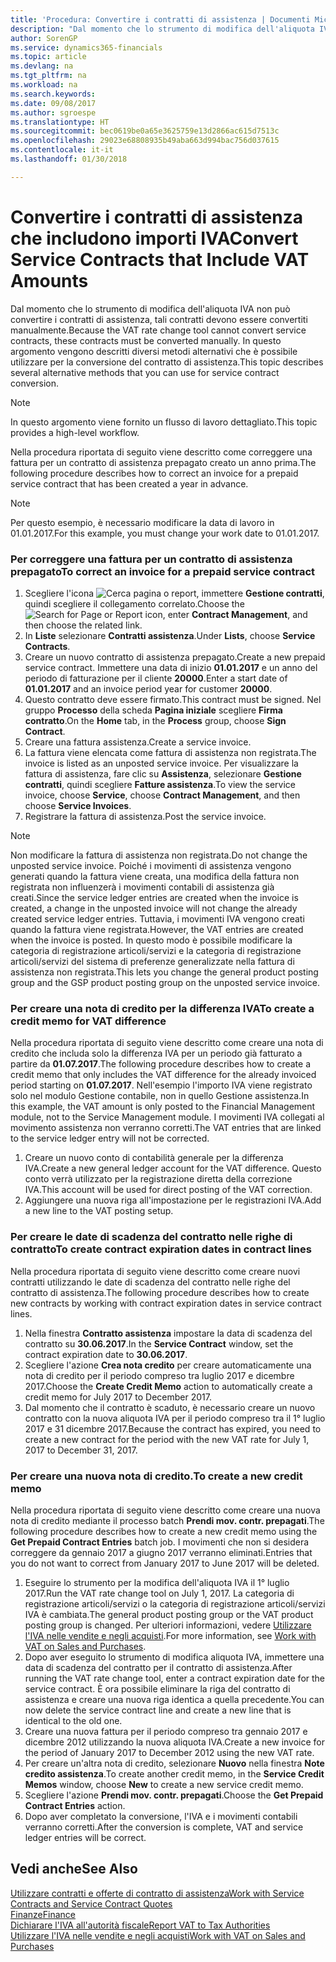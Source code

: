 ```yaml
---
title: 'Procedura: Convertire i contratti di assistenza | Documenti Microsoft'
description: "Dal momento che lo strumento di modifica dell'aliquota IVA non può convertire i contratti di assistenza, tali contratti devono essere convertiti manualmente. In questo argomento vengono descritti diversi metodi alternativi che è possibile utilizzare per la conversione del contratto di assistenza."
author: SorenGP
ms.service: dynamics365-financials
ms.topic: article
ms.devlang: na
ms.tgt_pltfrm: na
ms.workload: na
ms.search.keywords: 
ms.date: 09/08/2017
ms.author: sgroespe
ms.translationtype: HT
ms.sourcegitcommit: bec0619be0a65e3625759e13d2866ac615d7513c
ms.openlocfilehash: 29023e68808935b49aba663d994bac756d037615
ms.contentlocale: it-it
ms.lasthandoff: 01/30/2018

---
```

# <a name="convert-service-contracts-that-include-vat-amounts"></a><span data-ttu-id="a2028-104">Convertire i contratti di assistenza che includono importi IVA</span><span class="sxs-lookup"><span data-stu-id="a2028-104">Convert Service Contracts that Include VAT Amounts</span></span>
<span data-ttu-id="a2028-105">Dal momento che lo strumento di modifica dell'aliquota IVA non può convertire i contratti di assistenza, tali contratti devono essere convertiti manualmente.</span><span class="sxs-lookup"><span data-stu-id="a2028-105">Because the VAT rate change tool cannot convert service contracts, these contracts must be converted manually.</span></span> <span data-ttu-id="a2028-106">In questo argomento vengono descritti diversi metodi alternativi che è possibile utilizzare per la conversione del contratto di assistenza.</span><span class="sxs-lookup"><span data-stu-id="a2028-106">This topic describes several alternative methods that you can use for service contract conversion.</span></span>  

> [!NOTE]  
>  <span data-ttu-id="a2028-107">In questo argomento viene fornito un flusso di lavoro dettagliato.</span><span class="sxs-lookup"><span data-stu-id="a2028-107">This topic provides a high-level workflow.</span></span>  

 <span data-ttu-id="a2028-108">Nella procedura riportata di seguito viene descritto come correggere una fattura per un contratto di assistenza prepagato creato un anno prima.</span><span class="sxs-lookup"><span data-stu-id="a2028-108">The following procedure describes how to correct an invoice for a prepaid service contract that has been created a year in advance.</span></span>  

> [!NOTE]  
>  <span data-ttu-id="a2028-109">Per questo esempio, è necessario modificare la data di lavoro in 01.01.2017.</span><span class="sxs-lookup"><span data-stu-id="a2028-109">For this example, you must change your work date to 01.01.2017.</span></span>  

### <a name="to-correct-an-invoice-for-a-prepaid-service-contract"></a><span data-ttu-id="a2028-110">Per correggere una fattura per un contratto di assistenza prepagato</span><span class="sxs-lookup"><span data-stu-id="a2028-110">To correct an invoice for a prepaid service contract</span></span>  
1. <span data-ttu-id="a2028-111">Scegliere l'icona ![Cerca pagina o report](media/ui-search/search_small.png "icona Cerca pagina o report"), immettere **Gestione contratti**, quindi scegliere il collegamento correlato.</span><span class="sxs-lookup"><span data-stu-id="a2028-111">Choose the ![Search for Page or Report](media/ui-search/search_small.png "Search for Page or Report icon") icon, enter **Contract Management**, and then choose the related link.</span></span>  
2. <span data-ttu-id="a2028-112">In **Liste** selezionare **Contratti assistenza**.</span><span class="sxs-lookup"><span data-stu-id="a2028-112">Under **Lists**, choose **Service Contracts**.</span></span>  
3. <span data-ttu-id="a2028-113">Creare un nuovo contratto di assistenza prepagato.</span><span class="sxs-lookup"><span data-stu-id="a2028-113">Create a new prepaid service contract.</span></span> <span data-ttu-id="a2028-114">Immettere una data di inizio **01.01.2017** e un anno del periodo di fatturazione per il cliente **20000**.</span><span class="sxs-lookup"><span data-stu-id="a2028-114">Enter a start date of **01.01.2017** and an invoice period year for customer **20000**.</span></span>  
4. <span data-ttu-id="a2028-115">Questo contratto deve essere firmato.</span><span class="sxs-lookup"><span data-stu-id="a2028-115">This contract must be signed.</span></span> <span data-ttu-id="a2028-116">Nel gruppo **Processo** della scheda **Pagina iniziale** scegliere **Firma contratto**.</span><span class="sxs-lookup"><span data-stu-id="a2028-116">On the **Home** tab, in the **Process** group, choose **Sign Contract**.</span></span>  
5. <span data-ttu-id="a2028-117">Creare una fattura assistenza.</span><span class="sxs-lookup"><span data-stu-id="a2028-117">Create a service invoice.</span></span>
6. <span data-ttu-id="a2028-118">La fattura viene elencata come fattura di assistenza non registrata.</span><span class="sxs-lookup"><span data-stu-id="a2028-118">The invoice is listed as an unposted service invoice.</span></span> <span data-ttu-id="a2028-119">Per visualizzare la fattura di assistenza, fare clic su **Assistenza**, selezionare **Gestione contratti**, quindi scegliere **Fatture assistenza**.</span><span class="sxs-lookup"><span data-stu-id="a2028-119">To view the service invoice, choose **Service**, choose **Contract Management**, and then choose **Service Invoices**.</span></span>  
7. <span data-ttu-id="a2028-120">Registrare la fattura di assistenza.</span><span class="sxs-lookup"><span data-stu-id="a2028-120">Post the service invoice.</span></span>  

> [!NOTE]  
>  <span data-ttu-id="a2028-121">Non modificare la fattura di assistenza non registrata.</span><span class="sxs-lookup"><span data-stu-id="a2028-121">Do not change the unposted service invoice.</span></span> <span data-ttu-id="a2028-122">Poiché i movimenti di assistenza vengono generati quando la fattura viene creata, una modifica della fattura non registrata non influenzerà i movimenti contabili di assistenza già creati.</span><span class="sxs-lookup"><span data-stu-id="a2028-122">Since the service ledger entries are created when the invoice is created, a change in the unposted invoice will not change the already created service ledger entries.</span></span> <span data-ttu-id="a2028-123">Tuttavia, i movimenti IVA vengono creati quando la fattura viene registrata.</span><span class="sxs-lookup"><span data-stu-id="a2028-123">However, the VAT entries are created when the invoice is posted.</span></span> <span data-ttu-id="a2028-124">In questo modo è possibile modificare la categoria di registrazione articoli/servizi e la categoria di registrazione articoli/servizi del sistema di preferenze generalizzate nella fattura di assistenza non registrata.</span><span class="sxs-lookup"><span data-stu-id="a2028-124">This lets you change the general product posting group and the GSP product posting group on the unposted service invoice.</span></span>  

### <a name="to-create-a-credit-memo-for-vat-difference"></a><span data-ttu-id="a2028-125">Per creare una nota di credito per la differenza IVA</span><span class="sxs-lookup"><span data-stu-id="a2028-125">To create a credit memo for VAT difference</span></span>  
<span data-ttu-id="a2028-126">Nella procedura riportata di seguito viene descritto come creare una nota di credito che includa solo la differenza IVA per un periodo già fatturato a partire da **01.07.2017**.</span><span class="sxs-lookup"><span data-stu-id="a2028-126">The following procedure describes how to create a credit memo that only includes the VAT difference for the already invoiced period starting on **01.07.2017**.</span></span> <span data-ttu-id="a2028-127">Nell'esempio l'importo IVA viene registrato solo nel modulo Gestione contabile, non in quello Gestione assistenza.</span><span class="sxs-lookup"><span data-stu-id="a2028-127">In this example, the VAT amount is only posted to the Financial Management module, not to the Service Management module.</span></span> <span data-ttu-id="a2028-128">I movimenti IVA collegati al movimento assistenza non verranno corretti.</span><span class="sxs-lookup"><span data-stu-id="a2028-128">The VAT entries that are linked to the service ledger entry will not be corrected.</span></span>  

1. <span data-ttu-id="a2028-129">Creare un nuovo conto di contabilità generale per la differenza IVA.</span><span class="sxs-lookup"><span data-stu-id="a2028-129">Create a new general ledger account for the VAT difference.</span></span> <span data-ttu-id="a2028-130">Questo conto verrà utilizzato per la registrazione diretta della correzione IVA.</span><span class="sxs-lookup"><span data-stu-id="a2028-130">This account will be used for direct posting of the VAT correction.</span></span>  
2. <span data-ttu-id="a2028-131">Aggiungere una nuova riga all'impostazione per le registrazioni IVA.</span><span class="sxs-lookup"><span data-stu-id="a2028-131">Add a new line to the VAT posting setup.</span></span>  

### <a name="to-create-contract-expiration-dates-in-contract-lines"></a><span data-ttu-id="a2028-132">Per creare le date di scadenza del contratto nelle righe di contratto</span><span class="sxs-lookup"><span data-stu-id="a2028-132">To create contract expiration dates in contract lines</span></span>  
<span data-ttu-id="a2028-133">Nella procedura riportata di seguito viene descritto come creare nuovi contratti utilizzando le date di scadenza del contratto nelle righe del contratto di assistenza.</span><span class="sxs-lookup"><span data-stu-id="a2028-133">The following procedure describes how to create new contracts by working with contract expiration dates in service contract lines.</span></span>  

1. <span data-ttu-id="a2028-134">Nella finestra **Contratto assistenza** impostare la data di scadenza del contratto su **30.06.2017**.</span><span class="sxs-lookup"><span data-stu-id="a2028-134">In the **Service Contract** window, set the contract expiration date to **30.06.2017**.</span></span>  
2. <span data-ttu-id="a2028-135">Scegliere l'azione **Crea nota credito** per creare automaticamente una nota di credito per il periodo compreso tra luglio 2017 e dicembre 2017.</span><span class="sxs-lookup"><span data-stu-id="a2028-135">Choose the **Create Credit Memo** action to automatically create a credit memo for July 2017 to December 2017.</span></span>  
3. <span data-ttu-id="a2028-136">Dal momento che il contratto è scaduto, è necessario creare un nuovo contratto con la nuova aliquota IVA per il periodo compreso tra il 1° luglio 2017 e 31 dicembre 2017.</span><span class="sxs-lookup"><span data-stu-id="a2028-136">Because the contract has expired, you need to create a new contract for the period with the new VAT rate for July 1, 2017 to December 31, 2017.</span></span>  

### <a name="to-create-a-new-credit-memo"></a><span data-ttu-id="a2028-137">Per creare una nuova nota di credito.</span><span class="sxs-lookup"><span data-stu-id="a2028-137">To create a new credit memo</span></span>  
<span data-ttu-id="a2028-138">Nella procedura riportata di seguito viene descritto come creare una nuova nota di credito mediante il processo batch **Prendi mov. contr. prepagati**.</span><span class="sxs-lookup"><span data-stu-id="a2028-138">The following procedure describes how to create a new credit memo using the **Get Prepaid Contract Entries** batch job.</span></span> <span data-ttu-id="a2028-139">I movimenti che non si desidera correggere da gennaio 2017 a giugno 2017 verranno eliminati.</span><span class="sxs-lookup"><span data-stu-id="a2028-139">Entries that you do not want to correct from January 2017 to June 2017 will be deleted.</span></span>  

1. <span data-ttu-id="a2028-140">Eseguire lo strumento per la modifica dell'aliquota IVA il 1° luglio 2017.</span><span class="sxs-lookup"><span data-stu-id="a2028-140">Run the VAT rate change tool on July 1, 2017.</span></span> <span data-ttu-id="a2028-141">La categoria di registrazione articoli/servizi o la categoria di registrazione articoli/servizi IVA è cambiata.</span><span class="sxs-lookup"><span data-stu-id="a2028-141">The general product posting group or the VAT product posting group is changed.</span></span> <span data-ttu-id="a2028-142">Per ulteriori informazioni, vedere [Utilizzare l'IVA nelle vendite e negli acquisti](finance-work-with-vat.md).</span><span class="sxs-lookup"><span data-stu-id="a2028-142">For more information, see [Work with VAT on Sales and Purchases](finance-work-with-vat.md).</span></span>  
2. <span data-ttu-id="a2028-143">Dopo aver eseguito lo strumento di modifica aliquota IVA, immettere una data di scadenza del contratto per il contratto di assistenza.</span><span class="sxs-lookup"><span data-stu-id="a2028-143">After running the VAT rate change tool, enter a contract expiration date for the service contract.</span></span> <span data-ttu-id="a2028-144">È ora possibile eliminare la riga del contratto di assistenza e creare una nuova riga identica a quella precedente.</span><span class="sxs-lookup"><span data-stu-id="a2028-144">You can now delete the service contract line and create a new line that is identical to the old one.</span></span>  
3. <span data-ttu-id="a2028-145">Creare una nuova fattura per il periodo compreso tra gennaio 2017 e dicembre 2012 utilizzando la nuova aliquota IVA.</span><span class="sxs-lookup"><span data-stu-id="a2028-145">Create a new invoice for the period of January 2017 to December 2012 using the new VAT rate.</span></span>  
4. <span data-ttu-id="a2028-146">Per creare un'altra nota di credito, selezionare **Nuovo** nella finestra **Note credito assistenza**.</span><span class="sxs-lookup"><span data-stu-id="a2028-146">To create another credit memo, in the **Service Credit Memos** window, choose **New** to create a new service credit memo.</span></span>  
5. <span data-ttu-id="a2028-147">Scegliere l'azione **Prendi mov. contr. prepagati**.</span><span class="sxs-lookup"><span data-stu-id="a2028-147">Choose the **Get Prepaid Contract Entries** action.</span></span>  
6. <span data-ttu-id="a2028-148">Dopo aver completato la conversione, l'IVA e i movimenti contabili verranno corretti.</span><span class="sxs-lookup"><span data-stu-id="a2028-148">After the conversion is complete, VAT and service ledger entries will be correct.</span></span>  

## <a name="see-also"></a><span data-ttu-id="a2028-149">Vedi anche</span><span class="sxs-lookup"><span data-stu-id="a2028-149">See Also</span></span>  
[<span data-ttu-id="a2028-150">Utilizzare contratti e offerte di contratto di assistenza</span><span class="sxs-lookup"><span data-stu-id="a2028-150">Work with Service Contracts and Service Contract Quotes</span></span>](service-how-to-create-service-contracts-and-service-contract-quotes.md)  
[<span data-ttu-id="a2028-151">Finanze</span><span class="sxs-lookup"><span data-stu-id="a2028-151">Finance</span></span>](finance.md)  
[<span data-ttu-id="a2028-152">Dichiarare l'IVA all'autorità fiscale</span><span class="sxs-lookup"><span data-stu-id="a2028-152">Report VAT to Tax Authorities</span></span>](finance-how-report-vat.md)  
[<span data-ttu-id="a2028-153">Utilizzare l'IVA nelle vendite e negli acquisti</span><span class="sxs-lookup"><span data-stu-id="a2028-153">Work with VAT on Sales and Purchases</span></span>](finance-work-with-vat.md)  

